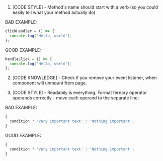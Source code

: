 1. [CODE STYLE] - Method's name should start with a verb (so you could easily tell what your method actually do)

BAD EXAMPLE:

```jsx
clickHandler = () => {
  console.log('Hello, world');
};
```

GOOD EXAMPLE:

```jsx
handleClick = () => {
  console.log('Hello, world');
};
```

2. [CODE KNOWLEDGE] - Check if you remove your event listener, when component will unmount from page.

3. [CODE STYLE] - Readabily is everything. Format ternary operator operands correctly - move each operand to the separate line:

BAD EXAMPLE:

```jsx
{
  condition ? 'Very important text' : 'Nothing important';
}
```

GOOD EXAMPLE:

```jsx
{
  condition ? 'Very important text' : 'Nothing important';
}
```
